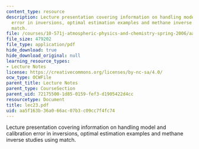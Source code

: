 ```yaml
---
content_type: resource
description: Lecture presentation covering information on handling model and calibration
  error in inversions, optimal estimation examples and methane inverse studies using
  match.
file: /courses/10-571j-atmospheric-physics-and-chemistry-spring-2006/aa5f163b36a066ac07b3c09cc7f4fc74_lec23.pdf
file_size: 479202
file_type: application/pdf
hide_download: true
hide_download_original: null
learning_resource_types:
- Lecture Notes
license: https://creativecommons.org/licenses/by-nc-sa/4.0/
ocw_type: OCWFile
parent_title: Lecture Notes
parent_type: CourseSection
parent_uid: 72175500-1d85-0159-fef3-d1905422d4cc
resourcetype: Document
title: lec23.pdf
uid: aa5f163b-36a0-66ac-07b3-c09cc7f4fc74
---
```

Lecture presentation covering information on handling model and calibration error in inversions, optimal estimation examples and methane inverse studies using match.